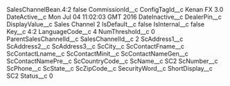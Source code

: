 <?xml version="1.0" encoding="UTF-8"?>
<CustomMetadata xmlns="http://soap.sforce.com/2006/04/metadata" xmlns:xsi="http://www.w3.org/2001/XMLSchema-instance" xmlns:xsd="http://www.w3.org/2001/XMLSchema">
    <label>SalesChannelBean.4:2</label>
    <protected>false</protected>
    <values>
        <field>CommissionId__c</field>
        <value xsi:nil="true"/>
    </values>
    <values>
        <field>ConfigTagId__c</field>
        <value xsi:type="xsd:string">Kenan FX 3.0</value>
    </values>
    <values>
        <field>DateActive__c</field>
        <value xsi:type="xsd:string">Mon Jul 04 11:02:03 GMT 2016</value>
    </values>
    <values>
        <field>DateInactive__c</field>
        <value xsi:nil="true"/>
    </values>
    <values>
        <field>DealerPin__c</field>
        <value xsi:nil="true"/>
    </values>
    <values>
        <field>DisplayValue__c</field>
        <value xsi:type="xsd:string">Sales Channel 2</value>
    </values>
    <values>
        <field>IsDefault__c</field>
        <value xsi:type="xsd:string">false</value>
    </values>
    <values>
        <field>IsInternal__c</field>
        <value xsi:type="xsd:string">false</value>
    </values>
    <values>
        <field>Key__c</field>
        <value xsi:type="xsd:string">4:2</value>
    </values>
    <values>
        <field>LanguageCode__c</field>
        <value xsi:type="xsd:string">4</value>
    </values>
    <values>
        <field>NumThreshold__c</field>
        <value xsi:type="xsd:string">0</value>
    </values>
    <values>
        <field>ParentSalesChannelId__c</field>
        <value xsi:nil="true"/>
    </values>
    <values>
        <field>SalesChannelId__c</field>
        <value xsi:type="xsd:string">2</value>
    </values>
    <values>
        <field>ScAddress1__c</field>
        <value xsi:nil="true"/>
    </values>
    <values>
        <field>ScAddress2__c</field>
        <value xsi:nil="true"/>
    </values>
    <values>
        <field>ScAddress3__c</field>
        <value xsi:nil="true"/>
    </values>
    <values>
        <field>ScCity__c</field>
        <value xsi:nil="true"/>
    </values>
    <values>
        <field>ScContactFname__c</field>
        <value xsi:nil="true"/>
    </values>
    <values>
        <field>ScContactLname__c</field>
        <value xsi:nil="true"/>
    </values>
    <values>
        <field>ScContactMinit__c</field>
        <value xsi:nil="true"/>
    </values>
    <values>
        <field>ScContactNameGen__c</field>
        <value xsi:nil="true"/>
    </values>
    <values>
        <field>ScContactNamePre__c</field>
        <value xsi:nil="true"/>
    </values>
    <values>
        <field>ScCountryCode__c</field>
        <value xsi:nil="true"/>
    </values>
    <values>
        <field>ScName__c</field>
        <value xsi:type="xsd:string">SC2</value>
    </values>
    <values>
        <field>ScNumber__c</field>
        <value xsi:nil="true"/>
    </values>
    <values>
        <field>ScPhone__c</field>
        <value xsi:nil="true"/>
    </values>
    <values>
        <field>ScState__c</field>
        <value xsi:nil="true"/>
    </values>
    <values>
        <field>ScZipCode__c</field>
        <value xsi:nil="true"/>
    </values>
    <values>
        <field>SecurityWord__c</field>
        <value xsi:nil="true"/>
    </values>
    <values>
        <field>ShortDisplay__c</field>
        <value xsi:type="xsd:string">SC2</value>
    </values>
    <values>
        <field>Status__c</field>
        <value xsi:type="xsd:string">0</value>
    </values>
</CustomMetadata>
